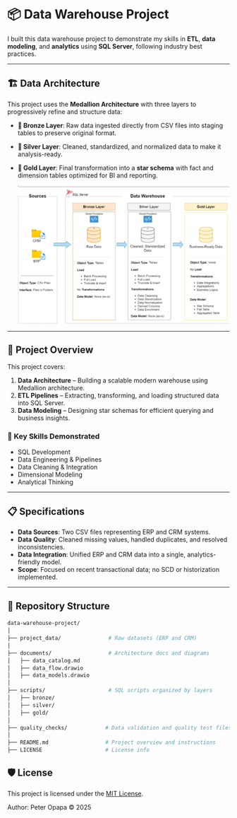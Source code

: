 # 📦 Data Warehouse Project

I built this data warehouse project to demonstrate my skills in **ETL**, **data modeling**, and **analytics** using **SQL Server**, following industry best practices.

---

## 🏗️ Data Architecture

This project uses the **Medallion Architecture** with three layers to progressively refine and structure data:

- **🔸 Bronze Layer**: Raw data ingested directly from CSV files into staging tables to preserve original format.
- **🔹 Silver Layer**: Cleaned, standardized, and normalized data to make it analysis-ready.
- **🏅 Gold Layer**: Final transformation into a **star schema** with fact and dimension tables optimized for BI and reporting.

  ![Data Architecture](https://github.com/Peter-Opapa/data-warehouse-project/blob/main/documents/data_architecture.png)

---

## 📖 Project Overview

This project covers:

1. **Data Architecture** – Building a scalable modern warehouse using Medallion architecture.
2. **ETL Pipelines** – Extracting, transforming, and loading structured data into SQL Server.
3. **Data Modeling** – Designing star schemas for efficient querying and business insights.

### 🧠 Key Skills Demonstrated

- SQL Development  
- Data Engineering & Pipelines  
- Data Cleaning & Integration  
- Dimensional Modeling  
- Analytical Thinking  

---

## 📋 Specifications

- **Data Sources**: Two CSV files representing ERP and CRM systems.
- **Data Quality**: Cleaned missing values, handled duplicates, and resolved inconsistencies.
- **Data Integration**: Unified ERP and CRM data into a single, analytics-friendly model.
- **Scope**: Focused on recent transactional data; no SCD or historization implemented.

---

## 📂 Repository Structure

```bash
data-warehouse-project/
│
├── project_data/               # Raw datasets (ERP and CRM)
│
├── documents/                  # Architecture docs and diagrams
│   ├── data_catalog.md
│   ├── data_flow.drawio
│   ├── data_models.drawio
│
├── scripts/                    # SQL scripts organized by layers
│   ├── bronze/
│   ├── silver/
│   ├── gold/
│
├── quality_checks/            # Data validation and quality test files
│
├── README.md                  # Project overview and instructions
├── LICENSE                    # License info

```

## 🛡️ License

This project is licensed under the [MIT License](LICENSE).

Author: Peter Opapa © 2025
